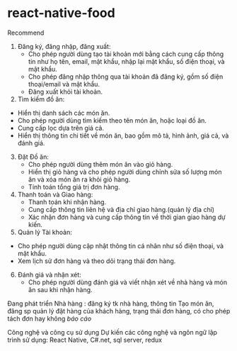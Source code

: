 # react-native-food
Recommend
1. Đăng ký, đăng nhập, đăng xuất:
   - Cho phép người dùng tạo tài khoản mới bằng cách cung cấp thông tin như họ tên, email, mật khẩu, nhập lại mật khẩu, số điện thoại, và mật khẩu.
   - Cho phép đăng nhập thông qua tài khoản đã đăng ký, gồm số điện thoại/email và mật khẩu.
   - Đăng xuất khỏi tài khoản.
 2. Tìm kiếm đồ ăn:
   - Hiển thị danh sách các món ăn.
   - Cho phép người dùng tìm kiếm theo tên món ăn, hoặc loại đồ ăn.
   - Cung cấp lọc dựa trên giá cả.
   - Hiển thị thông tin chi tiết về món ăn, bao gồm mô tả, hình ảnh, giá cả, và đánh giá.
3. Đặt Đồ ăn:
   - Cho phép người dùng thêm món ăn vào giỏ hàng.
   - Hiển thị giỏ hàng và cho phép người dùng chỉnh sửa số lượng món ăn và xóa món ăn ra khỏi giỏ hàng.
   - Tính toán tổng giá trị đơn hàng.
4. Thanh toán và Giao hàng:
   - Thanh toán khi nhận hàng.
   - Cung cấp thông tin liên hệ và địa chỉ giao hàng.(quản lý địa chỉ)
   - Xác nhận đơn hàng và cung cấp thông tin về thời gian giao hàng dự kiến.
 5. Quản lý Tài khoản:
   - Cho phép người dùng cập nhật thông tin cá nhân như số điện thoại, và mật khẩu.
   - Xem lịch sử đơn hàng và theo dõi trạng thái đơn hàng.
6. Đánh giá và nhận xét:
   - Cho phép người dùng đánh giá và viết nhận xét về nhà hàng và món ăn sau khi nhận hàng.


Đang phát triển
Nhà hàng : đăng ký tk nhà hàng, thông tin
Tạo món ăn, đăng sp
quản lý đặt hàng của khách hàng, trạng thái đơn hàng, có cho phép tách đơn hay không *báo cáo*

Công nghệ và công cụ sử dụng
Dự kiến các công nghệ và ngôn ngữ lập trình sử dụng:  React Native, C#.net, sql server, redux
